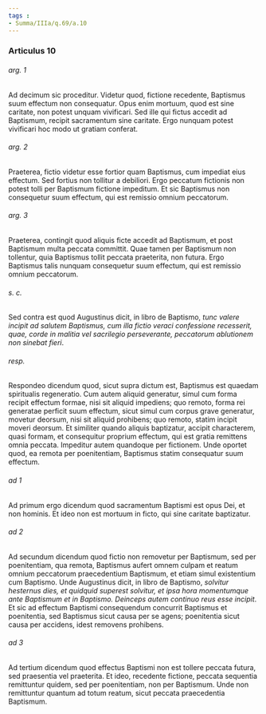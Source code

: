 ```yaml
---
tags : 
- Summa/IIIa/q.69/a.10
---
```


### Articulus 10

###### arg. 1
Ad decimum sic proceditur. Videtur quod, fictione recedente, Baptismus suum effectum non consequatur. Opus enim mortuum, quod est sine caritate, non potest unquam vivificari. Sed ille qui fictus accedit ad Baptismum, recipit sacramentum sine caritate. Ergo nunquam potest vivificari hoc modo ut gratiam conferat.

###### arg. 2
Praeterea, fictio videtur esse fortior quam Baptismus, cum impediat eius effectum. Sed fortius non tollitur a debiliori. Ergo peccatum fictionis non potest tolli per Baptismum fictione impeditum. Et sic Baptismus non consequetur suum effectum, qui est remissio omnium peccatorum.

###### arg. 3
Praeterea, contingit quod aliquis ficte accedit ad Baptismum, et post Baptismum multa peccata committit. Quae tamen per Baptismum non tollentur, quia Baptismus tollit peccata praeterita, non futura. Ergo Baptismus talis nunquam consequetur suum effectum, qui est remissio omnium peccatorum.

###### s. c.
Sed contra est quod Augustinus dicit, in libro de Baptismo, *tunc valere incipit ad salutem Baptismus, cum illa fictio veraci confessione recesserit, quae, corde in malitia vel sacrilegio perseverante, peccatorum ablutionem non sinebat fieri*.

###### resp.
Respondeo dicendum quod, sicut supra dictum est, Baptismus est quaedam spiritualis regeneratio. Cum autem aliquid generatur, simul cum forma recipit effectum formae, nisi sit aliquid impediens; quo remoto, forma rei generatae perficit suum effectum, sicut simul cum corpus grave generatur, movetur deorsum, nisi sit aliquid prohibens; quo remoto, statim incipit moveri deorsum. Et similiter quando aliquis baptizatur, accipit characterem, quasi formam, et consequitur proprium effectum, qui est gratia remittens omnia peccata. Impeditur autem quandoque per fictionem. Unde oportet quod, ea remota per poenitentiam, Baptismus statim consequatur suum effectum.

###### ad 1
Ad primum ergo dicendum quod sacramentum Baptismi est opus Dei, et non hominis. Et ideo non est mortuum in ficto, qui sine caritate baptizatur.

###### ad 2
Ad secundum dicendum quod fictio non removetur per Baptismum, sed per poenitentiam, qua remota, Baptismus aufert omnem culpam et reatum omnium peccatorum praecedentium Baptismum, et etiam simul existentium cum Baptismo. Unde Augustinus dicit, in libro de Baptismo, *solvitur hesternus dies, et quidquid superest solvitur, et ipsa hora momentumque ante Baptismum et in Baptismo. Deinceps autem continuo reus esse incipit*. Et sic ad effectum Baptismi consequendum concurrit Baptismus et poenitentia, sed Baptismus sicut causa per se agens; poenitentia sicut causa per accidens, idest removens prohibens.

###### ad 3
Ad tertium dicendum quod effectus Baptismi non est tollere peccata futura, sed praesentia vel praeterita. Et ideo, recedente fictione, peccata sequentia remittuntur quidem, sed per poenitentiam, non per Baptismum. Unde non remittuntur quantum ad totum reatum, sicut peccata praecedentia Baptismum.

